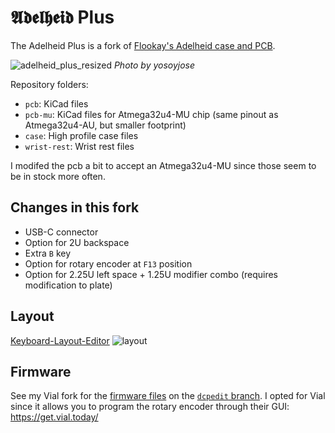 # 𝕬𝖉𝖊𝖑𝖍𝖊𝖎𝖉 Plus

The Adelheid Plus is a fork of [Flookay's Adelheid case and PCB](https://github.com/floookay/adelheid).

![adelheid_plus_resized](https://user-images.githubusercontent.com/800930/150452003-4a898895-5934-4bcd-ba8f-0a1653da499b.jpg)
*Photo by yosoyjose*

Repository folders:

- `pcb`: KiCad files
- `pcb-mu`: KiCad files for Atmega32u4-MU chip (same pinout as Atmega32u4-AU, but smaller footprint)
- `case`: High profile case files
- `wrist-rest`: Wrist rest files

I modifed the pcb a bit to accept an Atmega32u4-MU since those seem to be in stock more often.

## Changes in this fork

- USB-C connector
- Option for 2U backspace
- Extra `B` key
- Option for rotary encoder at `F13` position
- Option for 2.25U left space + 1.25U modifier combo (requires modification to plate)

## Layout

[Keyboard-Layout-Editor](http://www.keyboard-layout-editor.com/#/gists/57b8a9ee4aeb89308701e20eda9b5dfc) 
![layout](https://user-images.githubusercontent.com/800930/150452424-d3dea0da-3d32-47d5-a4fc-80a83637e7d6.jpg)

## Firmware

See my Vial fork for the [firmware files](https://github.com/dcpedit/vial-qmk-dev/tree/dcpedit/keyboards/dcpedit/adelheid_plus) on the [`dcpedit` branch](https://github.com/dcpedit/vial-qmk-dev/tree/dcpedit).  I opted for Vial since it allows you to program the rotary encoder through their GUI: https://get.vial.today/
